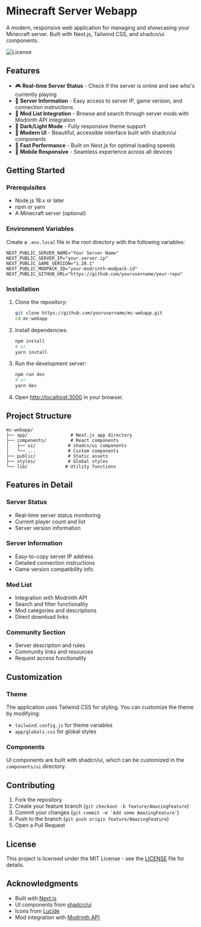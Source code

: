 # Minecraft Server Webapp

A modern, responsive web application for managing and showcasing your Minecraft server. Built with Next.js, Tailwind CSS, and shadcn/ui components.

![License](https://img.shields.io/badge/license-MIT-blue.svg)

## Features

- 🎮 **Real-time Server Status** - Check if the server is online and see who's currently playing
- 📝 **Server Information** - Easy access to server IP, game version, and connection instructions
- 🔧 **Mod List Integration** - Browse and search through server mods with Modrinth API integration
- 🌙 **Dark/Light Mode** - Fully responsive theme support
- 🎨 **Modern UI** - Beautiful, accessible interface built with shadcn/ui components
- 🚀 **Fast Performance** - Built on Next.js for optimal loading speeds
- 📱 **Mobile Responsive** - Seamless experience across all devices

## Getting Started

### Prerequisites

- Node.js 18.x or later
- npm or yarn
- A Minecraft server (optional)

### Environment Variables

Create a `.env.local` file in the root directory with the following variables:

```env
NEXT_PUBLIC_SERVER_NAME="Your Server Name"
NEXT_PUBLIC_SERVER_IP="your.server.ip"
NEXT_PUBLIC_GAME_VERSION="1.20.1"
NEXT_PUBLIC_MODPACK_ID="your-modrinth-modpack-id"
NEXT_PUBLIC_GITHUB_URL="https://github.com/yourusername/your-repo"
```

### Installation

1. Clone the repository:
   ```bash
   git clone https://github.com/yourusername/mc-webapp.git
   cd mc-webapp
   ```

2. Install dependencies:
   ```bash
   npm install
   # or
   yarn install
   ```

3. Run the development server:
   ```bash
   npm run dev
   # or
   yarn dev
   ```

4. Open [http://localhost:3000](http://localhost:3000) in your browser.

## Project Structure

```
mc-webapp/
├── app/                # Next.js app directory
├── components/         # React components
│   ├── ui/            # shadcn/ui components
│   └── ...            # Custom components
├── public/            # Static assets
├── styles/            # Global styles
└── lib/              # Utility functions
```

## Features in Detail

### Server Status
- Real-time server status monitoring
- Current player count and list
- Server version information

### Server Information
- Easy-to-copy server IP address
- Detailed connection instructions
- Game version compatibility info

### Mod List
- Integration with Modrinth API
- Search and filter functionality
- Mod categories and descriptions
- Direct download links

### Community Section
- Server description and rules
- Community links and resources
- Request access functionality

## Customization

### Theme
The application uses Tailwind CSS for styling. You can customize the theme by modifying:
- `tailwind.config.js` for theme variables
- `app/globals.css` for global styles

### Components
UI components are built with shadcn/ui, which can be customized in the `components/ui` directory.

## Contributing

1. Fork the repository
2. Create your feature branch (`git checkout -b feature/AmazingFeature`)
3. Commit your changes (`git commit -m 'Add some AmazingFeature'`)
4. Push to the branch (`git push origin feature/AmazingFeature`)
5. Open a Pull Request

## License

This project is licensed under the MIT License - see the [LICENSE](LICENSE) file for details.

## Acknowledgments

- Built with [Next.js](https://nextjs.org/)
- UI components from [shadcn/ui](https://ui.shadcn.com/)
- Icons from [Lucide](https://lucide.dev/)
- Mod integration with [Modrinth API](https://docs.modrinth.com/)